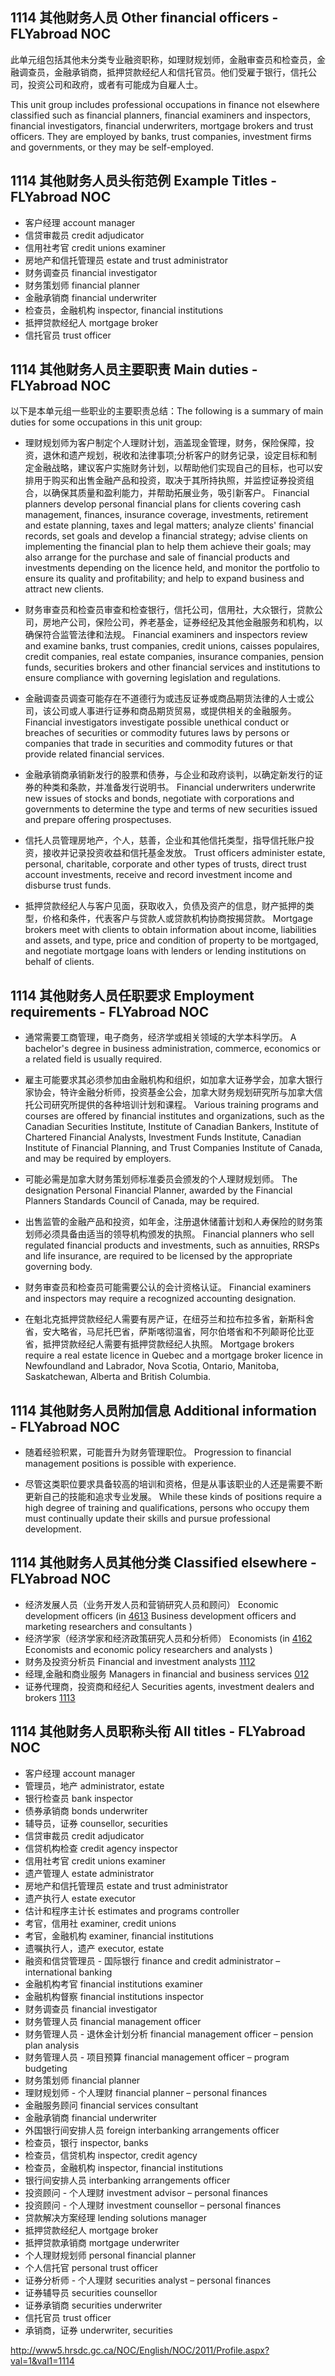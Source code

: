 ## 1114 其他财务人员 Other financial officers - FLYabroad NOC

此单元组包括其他未分类专业融资职称，如理财规划师，金融审查员和检查员，金融调查员，金融承销商，抵押贷款经纪人和信托官员。他们受雇于银行，信托公司，投资公司和政府，或者有可能成为自雇人士。

This unit group includes professional occupations in finance not elsewhere classified such as financial planners, financial examiners and inspectors, financial investigators, financial underwriters, mortgage brokers and trust officers. They are employed by banks, trust companies, investment firms and governments, or they may be self-employed.

## 1114 其他财务人员头衔范例 Example Titles - FLYabroad NOC

* 客户经理 account manager
* 信贷审裁员 credit adjudicator
* 信用社考官 credit unions examiner
* 房地产和信托管理员 estate and trust administrator
* 财务调查员 financial investigator
* 财务策划师 financial planner
* 金融承销商 financial underwriter
* 检查员，金融机构 inspector, financial institutions
* 抵押贷款经纪人 mortgage broker
* 信托官员 trust officer

## 1114 其他财务人员主要职责 Main duties - FLYabroad NOC

以下是本单元组一些职业的主要职责总结：The following is a summary of main duties for some occupations in this unit group:

* 理财规划师为客户制定个人理财计划，涵盖现金管理，财务，保险保障，投资，退休和遗产规划，税收和法律事项;分析客户的财务记录，设定目标和制定金融战略，建议客户实施财务计划，以帮助他们实现自己的目标，也可以安排用于购买和出售金融产品和投资，取决于其所持执照，并监控证券投资组合，以确保其质量和盈利能力，并帮助拓展业务，吸引新客户。
Financial planners develop personal financial plans for clients covering cash management, finances, insurance coverage, investments, retirement and estate planning, taxes and legal matters; analyze clients' financial records, set goals and develop a financial strategy; advise clients on implementing the financial plan to help them achieve their goals; may also arrange for the purchase and sale of financial products and investments depending on the licence held, and monitor the portfolio to ensure its quality and profitability; and help to expand business and attract new clients.

* 财务审查员和检查员审查和检查银行，信托公司，信用社，大众银行，贷款公司，房地产公司，保险公司，养老基金，证券经纪及其他金融服务和机构，以确保符合监管法律和法规。
Financial examiners and inspectors review and examine banks, trust companies, credit unions, caisses populaires, credit companies, real estate companies, insurance companies, pension funds, securities brokers and other financial services and institutions to ensure compliance with governing legislation and regulations.

* 金融调查员调查可能存在不道德行为或违反证券或商品期货法律的人士或公司，该公司或人事进行证券和商品期货贸易，或提供相关的金融服务。
Financial investigators investigate possible unethical conduct or breaches of securities or commodity futures laws by persons or companies that trade in securities and commodity futures or that provide related financial services.

* 金融承销商承销新发行的股票和债券，与企业和政府谈判，以确定新发行的证券的种类和条款，并准备发行说明书。
Financial underwriters underwrite new issues of stocks and bonds, negotiate with corporations and governments to determine the type and terms of new securities issued and prepare offering prospectuses.

* 信托人员管理房地产，个人，慈善，企业和其他信托类型，指导信托账户投资，接收并记录投资收益和信托基金发放。
Trust officers administer estate, personal, charitable, corporate and other types of trusts, direct trust account investments, receive and record investment income and disburse trust funds.

* 抵押贷款经纪人与客户见面，获取收入，负债及资产的信息，财产抵押的类型，价格和条件，代表客户与贷款人或贷款机构协商按揭贷款。
Mortgage brokers meet with clients to obtain information about income, liabilities and assets, and type, price and condition of property to be mortgaged, and negotiate mortgage loans with lenders or lending institutions on behalf of clients.

## 1114 其他财务人员任职要求 Employment requirements - FLYabroad NOC

* 通常需要工商管理，电子商务，经济学或相关领域的大学本科学历。
A bachelor's degree in business administration, commerce, economics or a related field is usually required.

* 雇主可能要求其必须参加由金融机构和组织，如加拿大证券学会，加拿大银行家协会，特许金融分析师，投资基金公会，加拿大财务规划研究所与加拿大信托公司研究所提供的各种培训计划和课程。
Various training programs and courses are offered by financial institutes and organizations, such as the Canadian Securities Institute, Institute of Canadian Bankers, Institute of Chartered Financial Analysts, Investment Funds Institute, Canadian Institute of Financial Planning, and Trust Companies Institute of Canada, and may be required by employers.

* 可能必需是加拿大财务策划师标准委员会颁发的个人理财规划师。
The designation Personal Financial Planner, awarded by the Financial Planners Standards Council of Canada, may be required.

* 出售监管的金融产品和投资，如年金，注册退休储蓄计划和人寿保险的财务策划师必须具备由适当的领导机构颁发的执照。
Financial planners who sell regulated financial products and investments, such as annuities, RRSPs and life insurance, are required to be licensed by the appropriate governing body.

* 财务审查员和检查员可能需要公认的会计资格认证。
Financial examiners and inspectors may require a recognized accounting designation.

* 在魁北克抵押贷款经纪人需要有房产证，在纽芬兰和拉布拉多省，新斯科舍省，安大略省，马尼托巴省，萨斯喀彻温省，阿尔伯塔省和不列颠哥伦比亚省，抵押贷款经纪人需要有抵押贷款经纪人执照。
Mortgage brokers require a real estate licence in Quebec and a mortgage broker licence in Newfoundland and Labrador, Nova Scotia, Ontario, Manitoba, Saskatchewan, Alberta and British Columbia.

## 1114 其他财务人员附加信息 Additional information - FLYabroad NOC

* 随着经验积累，可能晋升为财务管理职位。
Progression to financial management positions is possible with experience.

* 尽管这类职位要求具备较高的培训和资格，但是从事该职业的人还是需要不断更新自己的技能和追求专业发展。
While these kinds of positions require a high degree of training and qualifications, persons who occupy them must continually update their skills and pursue professional development.

## 1114 其他财务人员其他分类 Classified elsewhere - FLYabroad NOC

* 经济发展人员（业务开发人员和营销研究人员和顾问） Economic development officers (in [4613](4163) Business development officers and marketing researchers and consultants )
* 经济学家（经济学家和经济政策研究人员和分析师） Economists (in [4162](4162) Economists and economic policy researchers and analysts )
* 财务及投资分析员 Financial and investment analysts [1112](1112)
* 经理,金融和商业服务 Managers in financial and business services [012](012)
* 证券代理商，投资商和经纪人 Securities agents, investment dealers and brokers [1113](1113)

## 1114 其他财务人员职称头衔 All titles - FLYabroad NOC

* 客户经理 account manager
* 管理员，地产 administrator, estate
* 银行检查员 bank inspector
* 债券承销商 bonds underwriter
* 辅导员，证券 counsellor, securities
* 信贷审裁员 credit adjudicator
* 信贷机构检查 credit agency inspector
* 信用社考官 credit unions examiner
* 遗产管理人 estate administrator
* 房地产和信托管理员 estate and trust administrator
* 遗产执行人 estate executor
* 估计和程序主计长 estimates and programs controller
* 考官，信用社 examiner, credit unions
* 考官，金融机构 examiner, financial institutions
* 遗嘱执行人，遗产 executor, estate
* 融资和信贷管理员 - 国际银行 finance and credit administrator – international banking
* 金融机构考官 financial institutions examiner
* 金融机构督察 financial institutions inspector
* 财务调查员 financial investigator
* 财务管理人员 financial management officer
* 财务管理人员 - 退休金计划分析 financial management officer – pension plan analysis
* 财务管理人员 - 项目预算 financial management officer – program budgeting
* 财务策划师 financial planner
* 理财规划师 - 个人理财 financial planner – personal finances
* 金融服务顾问 financial services consultant
* 金融承销商 financial underwriter
* 外国银行间安排人员 foreign interbanking arrangements officer
* 检查员，银行 inspector, banks
* 检查员，信贷机构 inspector, credit agency
* 检查员，金融机构 inspector, financial institutions
* 银行间安排人员 interbanking arrangements officer
* 投资顾问 - 个人理财 investment advisor – personal finances
* 投资顾问 - 个人理财 investment counsellor – personal finances
* 贷款解决方案经理 lending solutions manager
* 抵押贷款经纪人 mortgage broker
* 抵押贷款承销商 mortgage underwriter
* 个人理财规划师 personal financial planner
* 个人信托官 personal trust officer
* 证券分析师 - 个人理财 securities analyst – personal finances
* 证券辅导员 securities counsellor
* 证券承销商 securities underwriter
* 信托官员 trust officer
* 承销商，证券 underwriter, securities

http://www5.hrsdc.gc.ca/NOC/English/NOC/2011/Profile.aspx?val=1&val1=1114